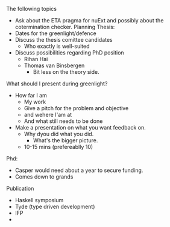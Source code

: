 The following topics
- Ask about the ETA pragma for nuExt and possibly about the cotermination checker.
Planning Thesis:
- Dates for the greenlight/defence
- Discuss the thesis comittee candidates
	- Who exactly is well-suited
- Discuss possibilities regarding PhD position
	- Rihan Hai
	- Thomas van Binsbergen
		- Bit less on the theory side.

What should I present during greenlight?
- How far I am
	- My work
	- Give a pitch for the problem and objective
	- and wehere I'am at
	- And what still needs to be done
- Make a presentation on what you want feedback on.
	- Why dyou did what you did.
		- What's the bigger picture.
	- 10-15 mins (prefereablly 10)

Phd:
- Casper would need about a year to secure funding.
- Comes down to grands

Publication
- Haskell symposium
- Tyde (type driven development)
- IFP
- 